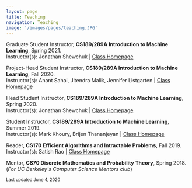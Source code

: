 ```yaml
---
layout: page
title: Teaching
navigation: Teaching
image: '/images/pages/teaching.JPG'
---
```

Graduate Student Instructor, **CS189/289A Introduction to Machine Learning**, Spring 2021. <br/>
Instructor(s): Jonathan Shewchuk | [Class Homepage](https://people.eecs.berkeley.edu/~jrs/189/)

Project-Head Student Instructor, **CS189/289A Introduction to Machine Learning**, Fall 2020. <br/>
Instructor(s): Anant Sahai, Jitendra Malik, Jennifer Listgarten | [Class Homepage](https://www.eecs189.org)

Head Student Instructor, **CS189/289A Introduction to Machine Learning**, Spring 2020. <br/>
Instructor(s): Jonathan Shewchuk | [Class Homepage](https://people.eecs.berkeley.edu/~jrs/189/)

Student Instructor, **CS189/289A Introduction to Machine Learning**, Summer 2019. <br/>
Instructor(s): Mark Khoury, Brijen Thananjeyan | [Class Homepage](https://www.eecs189.org)

Reader, **CS170 Efficient Algorithms and Intractable Problems**, Fall 2019. <br/>
Instructor(s): Satish Rao | [Class Homepage](https://cs170.org)

Mentor, **CS70 Discrete Mathematics and Probability Theory**, Spring 2018. <br/> (*For UC Berkeley's Computer Science Mentors club*) <br/>

<sub> Last updated June 4, 2020 </sub>
